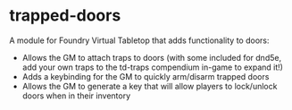 # trapped-doors
A module for Foundry Virtual Tabletop that adds functionality to doors:
  * Allows the GM to attach traps to doors (with some included for dnd5e, add your own traps to the td-traps compendium in-game to expand it!)
  * Adds a keybinding for the GM to quickly arm/disarm trapped doors
  * Allows the GM to generate a key that will allow players to lock/unlock doors when in their inventory

